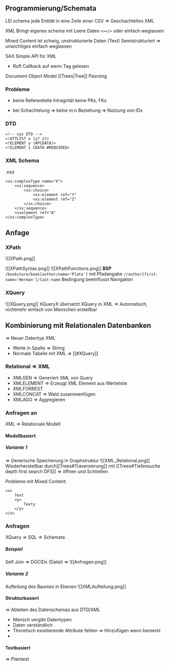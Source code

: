 ## Programmierung/Schemata
LEI schema jede Entität in eine Zeile einer CSV
=> Geschachteltes XML

XML Bringt eigenes schema mit
Leere Daten ```<></>``` oder einfach weglassen

Mixed Content ist schwig, unstrukturierte Daten (Text)
Semistrukturiert => unwichtiges einfach weglassen

SAX Simple API for XML
- Ruft Callback auf wenn Tag gelesen

Document Object Model [[Trees|Tree]] Pasrsing

### Probleme
- keine Referentielle Intregrität
keine PKs, FKs

- bei Schachtelung
	=> keine m:n Beziehung => Nutzung von IDs 
	
### DTD
```
<!-- xyz DTD -->
<!ATTLIST x (y? z)>
<!ELEMENT y (#PCDATA)>
<!ELEMENT z CDATA #REQUIRED>
```

### XML Schema
.xsd
```
<xs:complexType name="X">
	<xs:sequence>
		<xs:choice>
			<xs:element ref="Y"
			<xs:element ref="Z"
		</xs:choice>
	</xs:sequence>
	<xselement ref="A"
</xs:complexType>
```

## Anfage
### XPath
![[XPath.png]]

![[XPathSyntax.png]]
![[XPathFunctions.png]]
**BSP**
```/bookstore/book[author/name='Plato']``` mit Pfadangabe
```//author[first-name='Herman']/last-name``` Bedingung beeinflusst Navigation


### XQuery
![[XQuery.png]]
XQueryX übersetzt XQuery in XML => Automatisch, nichtmehr einfach von Menschen erstellbar

## Kombinierung mit Relationalen Datenbanken
=> Neuer Datentyp XML
-  Werte in Spalte => String
- Normale Tabelle mit XML => [[#XQuery]] 

### Relational => XML
- XMLGEN => Generiert XML von Query
- XMLELEMENT => Erzeugt XML Element aus Werteliste
- XMLFORREST
- XMLCONCAT => Wald zusammenfügen
- XMLAGG => Aggregieren

### Anfragen an 
XML => Relationale Modell

#### Modellbasiert
##### Variante 1
=> Generische Speicherung in Graphstruktur
![[XML_Relational.png]]
Wiederherstellbar durch[[Trees#Traversierung]] mit [[Trees#Tiefensuche depth first search DFS]]  => öffnen und Schließen

Probleme mit Mixed Content:
```
<x>
	Text
	<y>
		Texty
	</y>
</x>
```

### Anfragen
XQuery => SQL => Schemata

##### Beispiel
Self Join => DOCIDs (Datei) => 
![[Anfragen.png]]

##### Variante 2
Aufteilung des Baumes in Ebenen
![[XMLAufteilung.png]]

#### Strukturbasiert
=> Ableiten des Datenschemas aus DTD/XML
- Mensch vergibt Datentypen
- Daten verständlich
- Thoretisch exisitierende Attribute fehlen => Hinzufügen wenn bemerkt
- 

#### Textbasiert
=> Plaintext